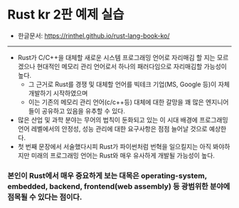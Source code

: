 # Rust kr 2판 예제 실습
- 한글문서: https://rinthel.github.io/rust-lang-book-ko/


----

- Rust가 C/C++을 대체할 새로운 시스템 프로그래밍 언어로 자리매김 할 지는 모르겠으나 현대적인 메모리 관리 언어로서 하나의 패러다임으로 자리매김할 가능성이 높다. 
  - 그 근거로 Rust를 경쟁 및 대체할 언어를 빅테크 기업(MS, Google 등)이 자체 개발하기 시작하였으며
  - 이는 기존의 메모리 관리 언어(c/c++등) 대체에 대한 갈망을 꽤 많은 엔지니어들이 공유하고 있음을 유추할 수 있다.
- 많은 산업 및 과학 분야는 무어의 법칙이 둔화되고 있는 이 시대 배경에 프로그래밍 언어 레벨에서의 안정성, 성능 관리에 대한 요구사항은 점점 늘어날 것으로 예상한다.
- 첫 번째 문장에서 서술했다시피 Rust가 파이썬처럼 번혁을 일으킬지는 아직 봐야하지만 미래의 프로그래밍 언어는 Rust와 매우 유사하게 개발될 가능성이 높다.

### 본인이 Rust에서 매우 중요하게 보는 대목은 operating-system, embedded, backend, frontend(web assembly) 등 광범위한 분야에 점목될 수 있다는 점이다.